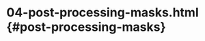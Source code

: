 # 04-post-processing-masks.html {#post-processing-masks}

<Example filename="04-post-processing-masks" />
